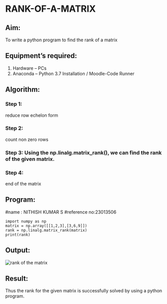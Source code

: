 # RANK-OF-A-MATRIX
## Aim:
To write a python program to find the rank of a matrix
## Equipment’s required:
1. 	Hardware – PCs
2. 	Anaconda – Python 3.7 Installation / Moodle-Code Runner
## Algorithm:
### Step 1: 
reduce row echelon form
### Step 2:
count non zero rows
### Step 3: Using the np.linalg.matrix_rank(), we can find the rank of the given matrix.
### Step 4:
end of the matrix

## Program:
#name : NITHISH KUMAR S
#reference no:23013506
```
import numpy as np
matrix = np.array([[1,2,3],[3,6,9]])
rank = np.linalg.matrix_rank(matrix)
print(rank)
```
## Output:
![rank of the matrix](https://github.com/nithish467/RANK-OF-A-MATRIX/assets/150232274/f55a2f90-9c55-4689-9211-aa1acc672670)

## Result:
Thus the rank for the given matrix is successfully solved by  using a python program.

